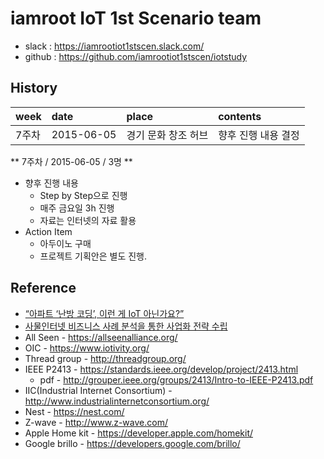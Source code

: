 iamroot IoT 1st Scenario team
==============================

* slack : https://iamrootiot1stscen.slack.com/
* github : https://github.com/iamrootiot1stscen/iotstudy

History
-------

| week | date | place | contents |
|:-----|:---- |:----- |:-------  |
| 7주차 | 2015-06-05 | 경기 문화 창조 허브 | 향후 진행 내용 결정 |

** 7주차 / 2015-06-05 / 3명 **

* 향후 진행 내용
    * Step by Step으로 진행
    * 매주 금요일 3h 진행
    * 자료는 인터넷의 자료 활용
* Action Item
    * 아두이노 구매
    * 프로젝트 기획안은 별도 진행.


Reference
---------

* [“아파트 ‘난방 코딩’, 이런 게 IoT 아닌가요?”](http://blog.appcenter.kr/2015/02/valvegod/)
* [사물인터넷 비즈니스 사례 분석을 통한 사업화 전략 수립](http://www.slideshare.net/honest72/ss-47586778)
* All Seen - https://allseenalliance.org/
* OIC - https://www.iotivity.org/
* Thread group - http://threadgroup.org/
* IEEE P2413 - https://standards.ieee.org/develop/project/2413.html
    * pdf - http://grouper.ieee.org/groups/2413/Intro-to-IEEE-P2413.pdf
* IIC(Industrial Internet Consortium) - http://www.industrialinternetconsortium.org/
* Nest - https://nest.com/
* Z-wave - http://www.z-wave.com/
* Apple Home kit - https://developer.apple.com/homekit/
* Google brillo - https://developers.google.com/brillo/

